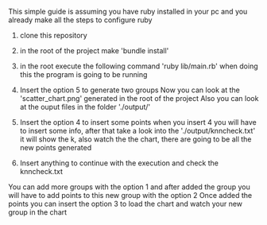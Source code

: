 This simple guide is assuming you have ruby installed in your pc and you already make all the steps to configure ruby

1) clone this repository
   
2) in the root of the project make 'bundle install'
   
3) in the root execute the following command 'ruby lib/main.rb'
   when doing this the program is going to be running
   
4) Insert the option 5 to generate two groups
     Now you can look at the 'scatter_chart.png' generated in the root of the project
     Also you can look at the ouput files in the folder './output/'
   
5) Insert the option 4 to insert some points
  when you insert 4 you will have to insert some info, after that take a look into the './output/knncheck.txt'
  it will show the k, also watch the the chart, there are going to be all the new points generated

6) Insert anything to continue with the execution and check the knncheck.txt

You can add more groups with the option 1 and after added the group you will have to add points to this new group with the option 2
Once added the points you can insert the option 3 to load the chart and watch your new group in the chart
